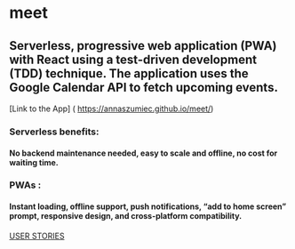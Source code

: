 # meet

## Serverless, progressive web application (PWA) with React using a test-driven development (TDD) technique. The application uses the Google Calendar API to fetch upcoming events.

[Link to the App] ( https://annaszumiec.github.io/meet/)

### Serverless benefits:
#### No backend maintenance needed, easy to scale and offline, no cost for waiting time.

### PWAs : 
#### Instant loading, offline support, push notifications, “add to home screen” prompt, responsive design, and cross-platform compatibility.

[USER STORIES](https://docs.google.com/document/d/e/2PACX-1vRV4lC3kC0WtiEHRSowmE-GPo1CStZ-gAnuDH9L8YUDjL4dncJNgb4uONlRgZ5k1YVSnCogVuCA4LTZ/pub)


